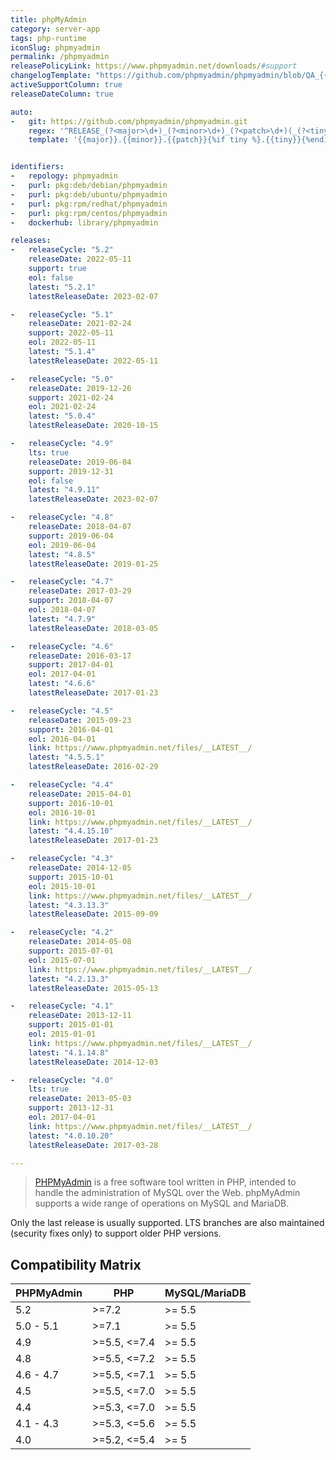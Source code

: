 ```yaml
---
title: phpMyAdmin
category: server-app
tags: php-runtime
iconSlug: phpmyadmin
permalink: /phpmyadmin
releasePolicyLink: https://www.phpmyadmin.net/downloads/#support
changelogTemplate: "https://github.com/phpmyadmin/phpmyadmin/blob/QA_{{'__RELEASE_CYCLE__'|replace:'.','_'}}/ChangeLog"
activeSupportColumn: true
releaseDateColumn: true

auto:
-   git: https://github.com/phpmyadmin/phpmyadmin.git
    regex: '^RELEASE_(?<major>\d+)_(?<minor>\d+)_(?<patch>\d+)(_(?<tiny>\d+))?$'
    template: '{{major}}.{{minor}}.{{patch}}{%if tiny %}.{{tiny}}{%endif%}'


identifiers:
-   repology: phpmyadmin
-   purl: pkg:deb/debian/phpmyadmin
-   purl: pkg:deb/ubuntu/phpmyadmin
-   purl: pkg:rpm/redhat/phpmyadmin
-   purl: pkg:rpm/centos/phpmyadmin
-   dockerhub: library/phpmyadmin

releases:
-   releaseCycle: "5.2"
    releaseDate: 2022-05-11
    support: true
    eol: false
    latest: "5.2.1"
    latestReleaseDate: 2023-02-07

-   releaseCycle: "5.1"
    releaseDate: 2021-02-24
    support: 2022-05-11
    eol: 2022-05-11
    latest: "5.1.4"
    latestReleaseDate: 2022-05-11

-   releaseCycle: "5.0"
    releaseDate: 2019-12-26
    support: 2021-02-24
    eol: 2021-02-24
    latest: "5.0.4"
    latestReleaseDate: 2020-10-15

-   releaseCycle: "4.9"
    lts: true
    releaseDate: 2019-06-04
    support: 2019-12-31
    eol: false
    latest: "4.9.11"
    latestReleaseDate: 2023-02-07

-   releaseCycle: "4.8"
    releaseDate: 2018-04-07
    support: 2019-06-04
    eol: 2019-06-04
    latest: "4.8.5"
    latestReleaseDate: 2019-01-25

-   releaseCycle: "4.7"
    releaseDate: 2017-03-29
    support: 2018-04-07
    eol: 2018-04-07
    latest: "4.7.9"
    latestReleaseDate: 2018-03-05

-   releaseCycle: "4.6"
    releaseDate: 2016-03-17
    support: 2017-04-01
    eol: 2017-04-01
    latest: "4.6.6"
    latestReleaseDate: 2017-01-23

-   releaseCycle: "4.5"
    releaseDate: 2015-09-23
    support: 2016-04-01
    eol: 2016-04-01
    link: https://www.phpmyadmin.net/files/__LATEST__/
    latest: "4.5.5.1"
    latestReleaseDate: 2016-02-29

-   releaseCycle: "4.4"
    releaseDate: 2015-04-01
    support: 2016-10-01
    eol: 2016-10-01
    link: https://www.phpmyadmin.net/files/__LATEST__/
    latest: "4.4.15.10"
    latestReleaseDate: 2017-01-23

-   releaseCycle: "4.3"
    releaseDate: 2014-12-05
    support: 2015-10-01
    eol: 2015-10-01
    link: https://www.phpmyadmin.net/files/__LATEST__/
    latest: "4.3.13.3"
    latestReleaseDate: 2015-09-09

-   releaseCycle: "4.2"
    releaseDate: 2014-05-08
    support: 2015-07-01
    eol: 2015-07-01
    link: https://www.phpmyadmin.net/files/__LATEST__/
    latest: "4.2.13.3"
    latestReleaseDate: 2015-05-13

-   releaseCycle: "4.1"
    releaseDate: 2013-12-11
    support: 2015-01-01
    eol: 2015-01-01
    link: https://www.phpmyadmin.net/files/__LATEST__/
    latest: "4.1.14.8"
    latestReleaseDate: 2014-12-03

-   releaseCycle: "4.0"
    lts: true
    releaseDate: 2013-05-03
    support: 2013-12-31
    eol: 2017-04-01
    link: https://www.phpmyadmin.net/files/__LATEST__/
    latest: "4.0.10.20"
    latestReleaseDate: 2017-03-28

---
```


> [PHPMyAdmin](https://www.phpmyadmin.net/) is a free software tool written in PHP, intended to
> handle the administration of MySQL over the Web. phpMyAdmin supports a wide range of operations on
> MySQL and MariaDB.

Only the last release is usually supported. LTS branches are also maintained (security fixes only)
to support older PHP versions.

## Compatibility Matrix

| PHPMyAdmin | PHP          | MySQL/MariaDB |
|------------|--------------|:--------------|
| 5.2        | >=7.2        | >= 5.5        |
| 5.0 - 5.1  | >=7.1        | >= 5.5        |
| 4.9        | >=5.5, <=7.4 | >= 5.5        |
| 4.8        | >=5.5, <=7.2 | >= 5.5        |
| 4.6 - 4.7  | >=5.5, <=7.1 | >= 5.5        |
| 4.5        | >=5.5, <=7.0 | >= 5.5        |
| 4.4        | >=5.3, <=7.0 | >= 5.5        |
| 4.1 - 4.3  | >=5.3, <=5.6 | >= 5.5        |
| 4.0        | >=5.2, <=5.4 | >= 5          |

